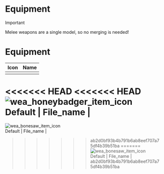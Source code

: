 # Equipment

> [!IMPORTANT]
> Melee weapons are a single model, so no merging is needed!
>


# Equipment

| Icon | Name |
| :--: | :--: |
| | 
<<<<<<< HEAD
<<<<<<< HEAD
![wea_honeybadger_item_icon](https://github.com/user-attachments/assets/350cb7fb-9be4-4a9b-a957-72b52f3a6c21)<br> Default | File_name |
=======
![wea_bonesaw_item_icon](https://github.com/user-attachments/assets/abb9e211-1176-4ac4-896d-4bdcb5019e7d)<br> Default | File_name |
>>>>>>> ab2d0bf93b4b791b6ab8eef707a75df4b39b51ba
=======
![wea_bonesaw_item_icon](https://github.com/user-attachments/assets/abb9e211-1176-4ac4-896d-4bdcb5019e7d)<br> Default | File_name |
>>>>>>> ab2d0bf93b4b791b6ab8eef707a75df4b39b51ba
